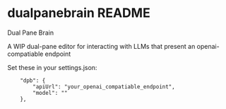# dualpanebrain README

Dual Pane Brain

A WIP dual-pane editor for interacting with LLMs that present an openai-compatiable endpoint

Set these in your settings.json:

```
    "dpb": {
        "apiUrl": "your_openai_compatiable_endpoint",
        "model": ""
    },
```

